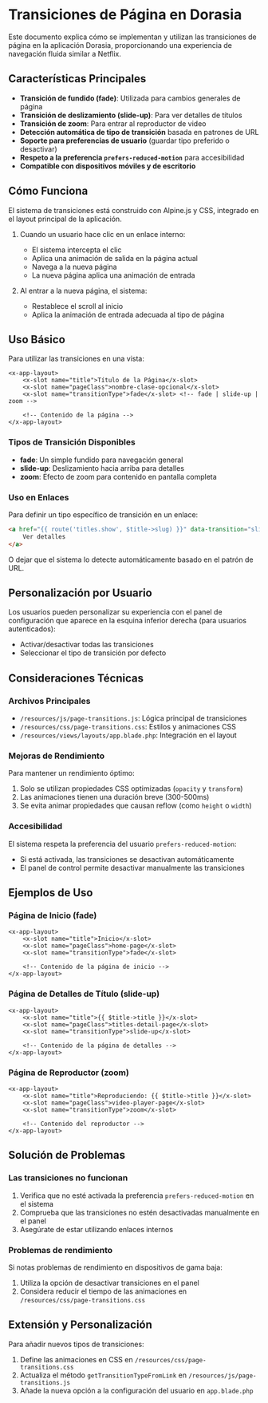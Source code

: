# Transiciones de Página en Dorasia

Este documento explica cómo se implementan y utilizan las transiciones de página en la aplicación Dorasia, proporcionando una experiencia de navegación fluida similar a Netflix.

## Características Principales

- **Transición de fundido (fade)**: Utilizada para cambios generales de página
- **Transición de deslizamiento (slide-up)**: Para ver detalles de títulos
- **Transición de zoom**: Para entrar al reproductor de video
- **Detección automática de tipo de transición** basada en patrones de URL
- **Soporte para preferencias de usuario** (guardar tipo preferido o desactivar)
- **Respeto a la preferencia `prefers-reduced-motion`** para accesibilidad
- **Compatible con dispositivos móviles y de escritorio**

## Cómo Funciona

El sistema de transiciones está construido con Alpine.js y CSS, integrado en el layout principal de la aplicación. 

1. Cuando un usuario hace clic en un enlace interno:
   - El sistema intercepta el clic
   - Aplica una animación de salida en la página actual
   - Navega a la nueva página
   - La nueva página aplica una animación de entrada

2. Al entrar a la nueva página, el sistema:
   - Restablece el scroll al inicio
   - Aplica la animación de entrada adecuada al tipo de página

## Uso Básico

Para utilizar las transiciones en una vista:

```blade
<x-app-layout>
    <x-slot name="title">Título de la Página</x-slot>
    <x-slot name="pageClass">nombre-clase-opcional</x-slot>
    <x-slot name="transitionType">fade</x-slot> <!-- fade | slide-up | zoom -->
    
    <!-- Contenido de la página -->
</x-app-layout>
```

### Tipos de Transición Disponibles

- **fade**: Un simple fundido para navegación general
- **slide-up**: Deslizamiento hacia arriba para detalles
- **zoom**: Efecto de zoom para contenido en pantalla completa

### Uso en Enlaces

Para definir un tipo específico de transición en un enlace:

```html
<a href="{{ route('titles.show', $title->slug) }}" data-transition="slide-up">
    Ver detalles
</a>
```

O dejar que el sistema lo detecte automáticamente basado en el patrón de URL.

## Personalización por Usuario

Los usuarios pueden personalizar su experiencia con el panel de configuración que aparece en la esquina inferior derecha (para usuarios autenticados):

- Activar/desactivar todas las transiciones
- Seleccionar el tipo de transición por defecto

## Consideraciones Técnicas

### Archivos Principales

- `/resources/js/page-transitions.js`: Lógica principal de transiciones
- `/resources/css/page-transitions.css`: Estilos y animaciones CSS
- `/resources/views/layouts/app.blade.php`: Integración en el layout

### Mejoras de Rendimiento

Para mantener un rendimiento óptimo:

1. Solo se utilizan propiedades CSS optimizadas (`opacity` y `transform`)
2. Las animaciones tienen una duración breve (300-500ms)
3. Se evita animar propiedades que causan reflow (como `height` o `width`)

### Accesibilidad

El sistema respeta la preferencia del usuario `prefers-reduced-motion`:

- Si está activada, las transiciones se desactivan automáticamente
- El panel de control permite desactivar manualmente las transiciones

## Ejemplos de Uso

### Página de Inicio (fade)

```blade
<x-app-layout>
    <x-slot name="title">Inicio</x-slot>
    <x-slot name="pageClass">home-page</x-slot>
    <x-slot name="transitionType">fade</x-slot>
    
    <!-- Contenido de la página de inicio -->
</x-app-layout>
```

### Página de Detalles de Título (slide-up)

```blade
<x-app-layout>
    <x-slot name="title">{{ $title->title }}</x-slot>
    <x-slot name="pageClass">titles-detail-page</x-slot>
    <x-slot name="transitionType">slide-up</x-slot>
    
    <!-- Contenido de la página de detalles -->
</x-app-layout>
```

### Página de Reproductor (zoom)

```blade
<x-app-layout>
    <x-slot name="title">Reproduciendo: {{ $title->title }}</x-slot>
    <x-slot name="pageClass">video-player-page</x-slot>
    <x-slot name="transitionType">zoom</x-slot>
    
    <!-- Contenido del reproductor -->
</x-app-layout>
```

## Solución de Problemas

### Las transiciones no funcionan

1. Verifica que no esté activada la preferencia `prefers-reduced-motion` en el sistema
2. Comprueba que las transiciones no estén desactivadas manualmente en el panel
3. Asegúrate de estar utilizando enlaces internos

### Problemas de rendimiento

Si notas problemas de rendimiento en dispositivos de gama baja:

1. Utiliza la opción de desactivar transiciones en el panel
2. Considera reducir el tiempo de las animaciones en `/resources/css/page-transitions.css`

## Extensión y Personalización

Para añadir nuevos tipos de transiciones:

1. Define las animaciones en CSS en `/resources/css/page-transitions.css`
2. Actualiza el método `getTransitionTypeFromLink` en `/resources/js/page-transitions.js`
3. Añade la nueva opción a la configuración del usuario en `app.blade.php`